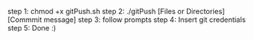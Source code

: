 step 1: chmod +x gitPush.sh
step 2: ./gitPush [Files or Directories] [Commmit message]
step 3: follow prompts
step 4: Insert git credentials
step 5: Done :)
